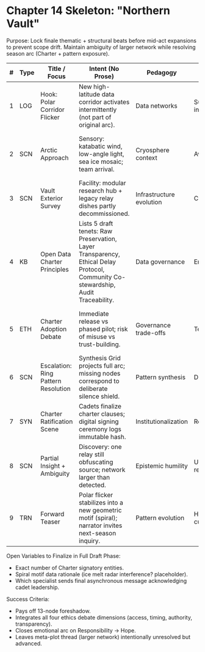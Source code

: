 # Chapter 14 Skeleton: "Northern Vault"
Purpose: Lock finale thematic + structural beats before mid-act expansions to prevent scope drift. Maintain ambiguity of larger network while resolving season arc (Charter + pattern exposure).

| # | Type | Title / Focus | Intent (No Prose) | Pedagogy | Emotional Tone | Continuity / Notes |
|---|------|---------------|-------------------|----------|----------------|--------------------|
|1|LOG|Hook: Polar Corridor Flicker| New high-latitude data corridor activates intermittently (not part of original arc). | Data networks | Surprise & intrigue | Hooks Season 2 while relevant now |
|2|SCN|Arctic Approach| Sensory: katabatic wind, low-angle light, sea ice mosaic; team arrival. | Cryosphere context | Awe | Mirrors early altitude sensory beats (ring closure) |
|3|SCN|Vault Exterior Survey| Facility: modular research hub + legacy relay dishes partly decommissioned. | Infrastructure evolution | Curiosity | Ties to Global Data Partition origin |
|4|KB|Open Data Charter Principles| Lists 5 draft tenets: Raw Preservation, Layer Transparency, Ethical Delay Protocol, Community Co-stewardship, Audit Traceability. | Data governance | Empowerment | Sums ethics arc threads |
|5|ETH|Charter Adoption Debate| Immediate release vs phased pilot; risk of misuse vs trust-building. | Governance trade-offs | Tension | Echoes Ch8 risk governance & Ch12 panic mitigation |
|6|SCN|Escalation: Ring Pattern Resolution| Synthesis Grid projects full arc; missing nodes correspond to deliberate silence shield. | Pattern synthesis | Determination | Pays off foreshadow (13 nodes) |
|7|SYN|Charter Ratification Scene| Cadets finalize charter clauses; digital signing ceremony logs immutable hash. | Institutionalization | Responsibility | Creates closure artifact |
|8|SCN|Partial Insight + Ambiguity| Discovery: one relay still obfuscating source; network larger than detected. | Epistemic humility | Unease + resolve | Leaves antagonist layer open |
|9|TRN|Forward Teaser| Polar flicker stabilizes into a new geometric motif (spiral); narrator invites next-season inquiry. | Pattern evolution | Hopeful curiosity | Spiral supersedes ring motif |

Open Variables to Finalize in Full Draft Phase:
- Exact number of Charter signatory entities.
- Spiral motif data rationale (ice melt radar interference? placeholder).
- Which specialist sends final asynchronous message acknowledging cadet leadership.

Success Criteria:
- Pays off 13-node foreshadow.
- Integrates all four ethics debate dimensions (access, timing, authority, transparency).
- Closes emotional arc on Responsibility → Hope.
- Leaves meta-plot thread (larger network) intentionally unresolved but advanced.
